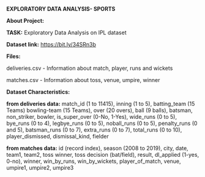 **EXPLORATORY DATA ANALYSIS- SPORTS**

**About Project:**

**TASK:** Exploratory Data Analysis on IPL dataset

**Dataset link:** https://bit.ly/34SRn3b

**Files:** 

deliveries.csv - Information about match, player, runs and wickets

matches.csv - Information about toss, venue, umpire, winner

**Dataset Characteristics:**

**from deliveries data:**
match_id (1 to 11415), inning (1 to 5), batting_team (15 Teams) bowling-team (15 Teams), over (20 overs), ball (9 balls), batsman, non_striker, bowler, is_super_over (0-No, 1-Yes), wide_runs (0 to 5), bye_runs (0 to 4), legbye_runs (0 to 5), noball_runs (0 to 5), penalty_runs (0 and 5), batsman_runs (0 to 7), extra_runs (0 to 7), total_runs (0 to 10), player_dismissed, dismissal_kind, fielder

**from matches data:**
id (record index), season (2008 to 2019), city, date, team1, team2, toss winner, toss decision (bat/field), result, dl_applied (1-yes, 0-no), winner, win_by_runs, win_by_wickets, player_of_match, venue, umpire1, umpire2, umpire3 
